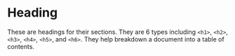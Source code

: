 # Heading

These are headings for their sections. They are 6 
types including `<h1>`, `<h2>`, `<h3>`, `<h4>`, 
`<h5>`, and `<h6>`. They help breakdown a document
into a table of contents.
